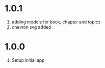 # 1.0.1

1. adding models for book, chapter and topics
2. chevron svg added

# 1.0.0

1. Setup initial app